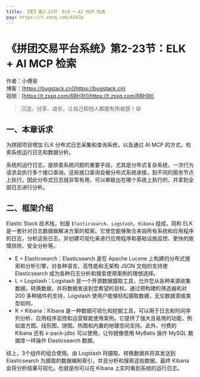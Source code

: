 ```yaml
---
title: 【更】第2-23节：ELK + AI MCP 检索
pay: https://t.zsxq.com/AV4Jp
---
```


# 《拼团交易平台系统》第2-23节：ELK + AI MCP 检索

作者：小傅哥
<br/>博客：[https://bugstack.cn](https://bugstack.cn)
<br/>视频：[https://t.zsxq.com/6BHXt](https://t.zsxq.com/6BHXt)

> 沉淀、分享、成长，让自己和他人都能有所收获！😄

## 一、本章诉求

为拼团项目增加 ELK 分布式日志采集和查询系统，以及通过 AI MCP 的方式，检索系统运行日志和数据分析。

系统的运行日志，是排查系统问题的重要手段，尤其是分布式复杂系统，一次行为请求会执行多个接口查询。这些接口查询会被分布式系统承接，到不同的服务节点上执行。因此分布式日志就非常有用，可以串联出在哪个系统上执行的，并拿到全部日志进行分析。

## 二、框架介绍

Elastic Stack 技术栈，别是 `Elasticsearch`、`Logstash`、`Kibana` 组成，简称 ELK 是一套针对日志数据做解决方案的框架。它使您能够聚合来自所有系统和应用程序的日志，分析这些日志，并创建可视化来进行应用程序和基础设施监控、更快的故障排除、安全分析等。

- E = Elasticsearch：Elasticsearch 是在 Apache Lucene 上构建的分布式搜索和分析引擎。对各种语言、高性能和无架构 JSON 文档的支持使 Elasticsearch 成为各种日志分析和搜索使用案例的理想选择。
- L = Logstash：Logstash 是一个开源数据摄取工具，允许您从各种来源收集数据，转换数据，并将数据发送到您希望的目标。通过预构建的筛选器和对 200 多种插件的支持，Logstash 使用户能够轻松摄取数据，无论数据源或类型如何。
- K = Kibana：Kibana 是一种数据可视化和挖掘工具，可以用于日志和时间序列分析、应用程序监控和运营智能使用案例。它提供了强大且易用的功能，例如直方图、线形图、饼图、热图和内置的地理空间支持。此外，付费的 Kibana 还有 x-pack-jdbc 可以使用，让你就像使用 MyBatis 操作 MySQL 数据库一样操作 Elasticsearch 数据。

综上，3个组件的组合使用。由 Logstash 将摄取、转换数据并将其发送到 Elasticsearch 为摄取的数据编制索引，并且分析和搜索这些数据。最终 Kibana 会将分析结果可视化。也就是你可以在 Kibana 上实时看到系统的运行日志。
